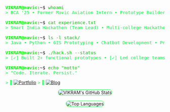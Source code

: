 <!--
▓▓▓▓▓▓▓▓▓▓▓▓▓▓▓▓▓▓▓▓▓▓▓▓▓▓▓▓▓▓▓▓▓▓▓▓▓▓▓▓▓▓▓▓▓▓▓▓▓▓▓▓▓▓▓▓▓▓▓▓▓▓▓▓▓▓▓▓▓▓▓▓▓▓▓▓▓▓▓▓▓▓▓▓▓▓▓▓▓▓▓▓▓▓
█▄─▄▄─█▄─██─▄█▄─▄▄▀█─▄▄─█─▄▄▄▄█─▄─▄─█▄─▄▄─█▄─▀█▄─▄█─▄─▄─█▄─▄▄─█▄─▄▄▀█─▄▄─█▄─▄▄▀█─▄▄▄▄█─▄▄▄▄█
██─▄█▀██─██─███─██─█─██─█▄▄▄▄─███─████─▄█▀██─█▄▀─████─████─▄█▀██─██─█─██─██─▄─▄█▄▄▄▄─█▄▄▄▄─█
▀▄▄▄▄▄▀▀▄▄▄▄▄▀▄▄▄▄▀▀▄▄▄▄▀▄▄▄▄▄▀▀▄▄▄▀▀▄▄▄▄▄▀▄▄▄▀▀▄▄▀▀▄▄▄▀▀▄▄▄▄▄▀▄▄▄▄▀▀▄▄▄▄▀▄▄▀▄▄▀▄▄▄▄▄▀▄▄▄▄▄▀
▓▓▓▓▓▓▓▓▓▓▓▓▓▓▓▓▓▓▓▓▓▓▓▓▓▓▓▓▓▓▓▓▓▓▓▓▓▓▓▓▓▓▓▓▓▓▓▓▓▓▓▓▓▓▓▓▓▓▓▓▓▓▓▓▓▓▓▓▓▓▓▓▓▓▓▓▓▓▓▓▓▓▓▓▓▓▓▓▓▓▓▓▓▓
-->

<pre>
<span style="color: #00ff00; font-weight: bold;">VIKRAM@mavic</span>:~$ <span style="color: #00cc00;">whoami</span>
<span style="color: #00ff40;">> BCA '25 • Former Mavic Aviation Intern • Prototype Builder</span>

<span style="color: #00ff00; font-weight: bold;">VIKRAM@mavic</span>:~$ <span style="color: #00cc00;">cat experience.txt</span>
<span style="color: #00ff40;">> Smart India Hackathon (Team Lead) • Multi-college Hackathons • Code Challenges • Paper Presentations</span>

<span style="color: #00ff00; font-weight: bold;">VIKRAM@mavic</span>:~$ <span style="color: #00cc00;">ls -l stack/</span>
<span style="color: #00ff40;">> Java • Python • GIS Prototyping • Chatbot Development • Problem Solving</span>

<span style="color: #00ff00; font-weight: bold;">VIKRAM@mavic</span>:~$ <span style="color: #00cc00;">./hack.sh --status</span>
<span style="color: #00ff40;">> [✓] Built 2+ functional prototypes • [✓] Led college teams • [✓] Learning in public</span>

<span style="color: #00ff00; font-weight: bold;">VIKRAM@mavic</span>:~$ <span style="color: #00cc00;">echo "motto"</span>
<span style="color: #00ff40;">> "Code. Iterate. Persist."</span>
</pre>

<!--
▓▓▓▓▓▓▓▓▓▓▓▓▓▓▓▓▓▓▓▓▓▓▓▓▓▓▓▓▓▓▓▓▓▓▓▓▓▓▓▓▓▓▓▓▓▓▓▓▓▓▓▓▓▓▓▓▓▓▓▓▓▓▓▓▓▓▓▓▓▓▓▓▓▓▓▓▓▓▓▓▓▓▓▓▓▓▓▓▓▓▓▓▓▓
█▄─▄▄─█▄─██─▄█▄─▄▄▀█─▄▄─█─▄▄▄▄█─▄─▄─█▄─▄▄─█▄─▀█▄─▄█─▄─▄─█▄─▄▄─█▄─▄▄▀█─▄▄─█▄─▄▄▀█─▄▄▄▄█─▄▄▄▄█
██─▄█▀██─██─███─██─█─██─█▄▄▄▄─███─████─▄█▀██─█▄▀─████─████─▄█▀██─██─█─██─██─▄─▄█▄▄▄▄─█▄▄▄▄─█
▀▄▄▄▄▄▀▀▄▄▄▄▄▀▄▄▄▄▀▀▄▄▄▄▀▄▄▄▄▄▀▀▄▄▄▀▀▄▄▄▄▄▀▄▄▄▀▀▄▄▀▀▄▄▄▀▀▄▄▄▄▄▀▄▄▄▄▀▀▄▄▄▄▀▄▄▀▄▄▀▄▄▄▄▄▀▄▄▄▄▄▀
▓▓▓▓▓▓▓▓▓▓▓▓▓▓▓▓▓▓▓▓▓▓▓▓▓▓▓▓▓▓▓▓▓▓▓▓▓▓▓▓▓▓▓▓▓▓▓▓▓▓▓▓▓▓▓▓▓▓▓▓▓▓▓▓▓▓▓▓▓▓▓▓▓▓▓▓▓▓▓▓▓▓▓▓▓▓▓▓▓▓▓▓▓▓
-->
<span style="color: #00ff40;">> 🔗 [![Portfolio](https://img.shields.io/badge/Portfolio-0D1117?style=flat&logo=firefox&logoColor=00ff40&color=00aa40)](https://vikram-tech.pages.dev/)</span>
<span style="color: #00ff40;">> 📝 [![Blog](https://img.shields.io/badge/Blog-0D1117?style=flat&logo=rss&logoColor=00ff40&color=00aa40)](https://xoday.pages.dev/)</span>
<p align="center">
  <img src="https://github-readme-stats.vercel.app/api?username=vikram-tech-dev&show_icons=true&theme=dark&bg_color=0D1117&border_color=00ff40&title_color=00ff40&text_color=ffffff" 
       alt="VIKRAM's GitHub Stats" 
       style="border: 1px solid #00ff40; border-radius: 8px;" />
  <br><br>
  <img src="https://github-readme-stats.vercel.app/api/top-langs/?username=vikram-tech-dev&layout=compact&theme=dark&bg_color=0D1117&border_color=00ff40&title_color=00ff40&text_color=ffffff" 
       alt="Top Languages" 
       style="border: 1px solid #00ff40; border-radius: 8px;" />
</p>

<!--
Follow the code. Not the crowd.
-->
